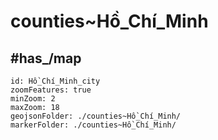 # counties~Hồ_Chí_Minh 



## #has_/map 

```leaflet
id: Hồ_Chí_Minh_city
zoomFeatures: true 
minZoom: 2 
maxZoom: 18
geojsonFolder: ./counties~Hồ_Chí_Minh/
markerFolder: ./counties~Hồ_Chí_Minh/
```

